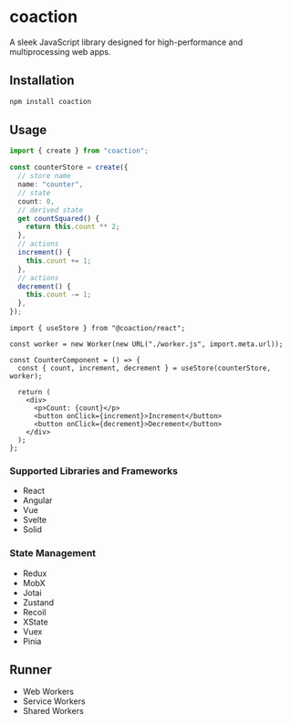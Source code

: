 # coaction

A sleek JavaScript library designed for high-performance and multiprocessing web apps.

## Installation

```bash
npm install coaction
```

## Usage

```ts
import { create } from "coaction";

const counterStore = create({
  // store name
  name: "counter",
  // state
  count: 0,
  // derived state
  get countSquared() {
    return this.count ** 2;
  },
  // actions
  increment() {
    this.count += 1;
  },
  // actions
  decrement() {
    this.count -= 1;
  },
});
```

```tsx
import { useStore } from "@coaction/react";

const worker = new Worker(new URL("./worker.js", import.meta.url));

const CounterComponent = () => {
  const { count, increment, decrement } = useStore(counterStore, worker);

  return (
    <div>
      <p>Count: {count}</p>
      <button onClick={increment}>Increment</button>
      <button onClick={decrement}>Decrement</button>
    </div>
  );
};
```

### Supported Libraries and Frameworks

- React
- Angular
- Vue
- Svelte
- Solid

### State Management

- Redux
- MobX
- Jotai
- Zustand
- Recoil
- XState
- Vuex
- Pinia

## Runner

- Web Workers
- Service Workers
- Shared Workers
